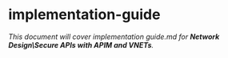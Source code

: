 # implementation-guide

_This document will cover implementation guide.md for **Network Design\Secure APIs with APIM and VNETs**._

